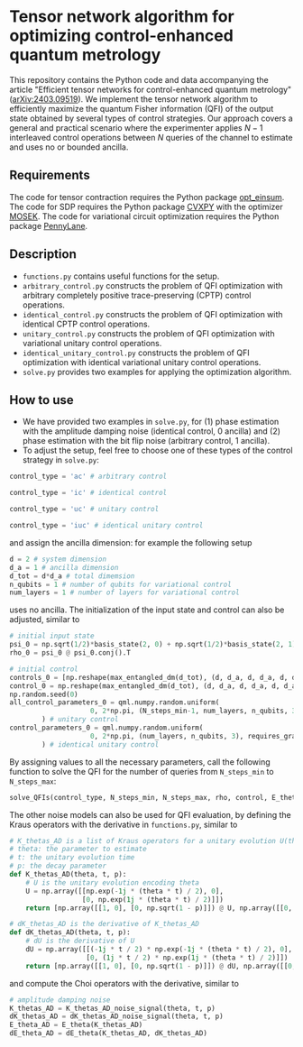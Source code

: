 # Tensor network algorithm for optimizing control-enhanced quantum metrology
This repository contains the Python code and data accompanying the article "Efficient tensor networks for control-enhanced quantum metrology"([arXiv:2403.09519](https://arxiv.org/abs/2403.09519)). We implement the tensor network algorithm to efficiently maximize the quantum Fisher information (QFI) of the output state obtained by several types of control strategies. Our approach covers a general and practical scenario where the experimenter applies $N−1$ interleaved control operations between $N$ queries of the channel to estimate and uses no or bounded ancilla. 
## Requirements
The code for tensor contraction requires the Python package [opt_einsum](https://optimized-einsum.readthedocs.io/en/stable/). The code for SDP requires the Python package [CVXPY](https://www.cvxpy.org) with the optimizer [MOSEK](https://www.mosek.com). The code for variational circuit optimization requires the Python package [PennyLane](https://pennylane.ai/).
## Description
* `functions.py` contains useful functions for the setup.
* `arbitrary_control.py` constructs the problem of QFI optimization with arbitrary completely positive trace-preserving (CPTP) control operations.
* `identical_control.py` constructs the problem of QFI optimization with identical CPTP control operations.
* `unitary_control.py` constructs the problem of QFI optimization with variational unitary control operations.
* `identical_unitary_control.py` constructs the problem of QFI optimization with identical variational unitary control operations.
* `solve.py` provides two examples for applying the optimization algorithm.
## How to use
* We have provided two examples in `solve.py`, for (1) phase estimation with the amplitude damping noise (identical control, 0 ancilla) and (2) phase estimation with the bit flip noise (arbitrary control, 1 ancilla).
* To adjust the setup, feel free to choose one of these types of the control strategy in `solve.py`:
```python
control_type = 'ac' # arbitrary control
```
```python
control_type = 'ic' # identical control
```
```python
control_type = 'uc' # unitary control
```
```python
control_type = 'iuc' # identical unitary control
```
and assign the ancilla dimension: for example the following setup
```python
d = 2 # system dimension
d_a = 1 # ancilla dimension
d_tot = d*d_a # total dimemsion
n_qubits = 1 # number of qubits for variational control
num_layers = 1 # number of layers for variational control
```
uses no ancilla. The initialization of the input state and control can also be adjusted, similar to
```python
# initial input state
psi_0 = np.sqrt(1/2)*basis_state(2, 0) + np.sqrt(1/2)*basis_state(2, 1) 
rho_0 = psi_0 @ psi_0.conj().T

# initial control
controls_0 = [np.reshape(max_entangled_dm(d_tot), (d, d_a, d, d_a, d, d_a, d, d_a))] # arbitrary control
control_0 = np.reshape(max_entangled_dm(d_tot), (d, d_a, d, d_a, d, d_a, d, d_a)) # identical control
np.random.seed(0)
all_control_parameters_0 = qml.numpy.random.uniform(
                    0, 2*np.pi, (N_steps_min-1, num_layers, n_qubits, 3), requires_grad=True
        ) # unitary control
control_parameters_0 = qml.numpy.random.uniform(
                    0, 2*np.pi, (num_layers, n_qubits, 3), requires_grad=True
        ) # identical unitary control
```
By assigning values to all the necessary parameters, call the following function to solve the QFI for the number of queries from `N_steps_min` to `N_steps_max`:
```python
solve_QFIs(control_type, N_steps_min, N_steps_max, rho, control, E_theta_AD, dE_theta_AD, d, d_a, n_qubits, num_layers, iterations, eps_SLD, eps_QFI, decay_parameter0)
```
The other noise models can also be used for QFI evaluation, by defining the Kraus operators with the derivative in `functions.py`, similar to
```python
# K_thetas_AD is a list of Kraus operators for a unitary evolution U(theta,t) followed by amplitude damping noise
# theta: the parameter to estimate
# t: the unitary evolution time
# p: the decay parameter
def K_thetas_AD(theta, t, p):
    # U is the unitary evolution encoding theta
    U = np.array([[np.exp(-1j * (theta * t) / 2), 0],
                  [0, np.exp(1j * (theta * t) / 2)]])
    return [np.array([[1, 0], [0, np.sqrt(1 - p)]]) @ U, np.array([[0, np.sqrt(p)], [0, 0]]) @ U]

# dK_thetas_AD is the derivative of K_thetas_AD
def dK_thetas_AD(theta, t, p):
    # dU is the derivative of U
    dU = np.array([[(-1j * t / 2) * np.exp(-1j * (theta * t) / 2), 0],
                   [0, (1j * t / 2) * np.exp(1j * (theta * t) / 2)]])
    return [np.array([[1, 0], [0, np.sqrt(1 - p)]]) @ dU, np.array([[0, np.sqrt(p)], [0, 0]]) @ dU]
```
and compute the Choi operators with the derivative, similar to
```python
# amplitude damping noise
K_thetas_AD = K_thetas_AD_noise_signal(theta, t, p)
dK_thetas_AD = dK_thetas_AD_noise_signal(theta, t, p)
E_theta_AD = E_theta(K_thetas_AD)
dE_theta_AD = dE_theta(K_thetas_AD, dK_thetas_AD)
```
